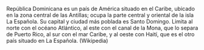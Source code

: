 República Dominicana es un país de América situado en el Caribe, ubicado en la zona central de las Antillas; ocupa la parte central y oriental de la isla La Española. Su capital y ciudad más poblada es Santo Domingo. Limita al norte con el océano Atlántico, al este con el canal de la Mona, que lo separa de Puerto Rico, al sur con el mar Caribe, y al oeste con Haití, que es el otro país situado en La Española. (Wikipedia)
